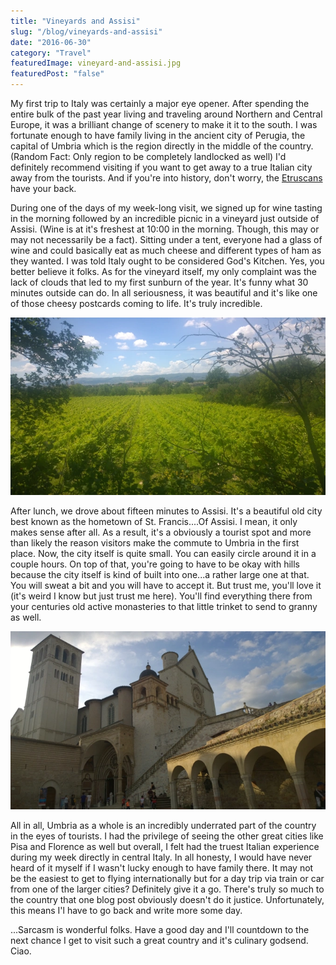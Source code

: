 ```yaml
---
title: "Vineyards and Assisi"
slug: "/blog/vineyards-and-assisi"
date: "2016-06-30"
category: "Travel"
featuredImage: vineyard-and-assisi.jpg
featuredPost: "false"
---
```

My first trip to Italy was certainly a major eye opener. After spending the entire bulk of the past year living and traveling around Northern and Central Europe, it was a brilliant&nbsp;change of scenery to make it it to the south. I was fortunate enough to have family living in the ancient city of Perugia, the capital of Umbria which is the region directly in the middle of the country. (Random Fact: Only region to be completely landlocked as well) I'd definitely recommend visiting if you want to get away to a true Italian city away from the tourists. And if you're into history, don't worry, the <a href="https://en.wikipedia.org/wiki/Etruscan_civilization" target="_blank">Etruscans</a> have your back.

During one of the days of my week-long visit, we signed up for wine tasting in the morning followed by an incredible picnic in a vineyard just outside of Assisi. (Wine is at it's freshest at 10:00 in the morning. Though, this may or may not necessarily be a fact). Sitting under a tent, everyone had a glass of wine and could basically eat as much cheese and different types of ham as they wanted. I was told Italy ought to&nbsp;be considered God's Kitchen. Yes, you better believe it folks. As for the vineyard itself, my only complaint was the lack of clouds that led to my first sunburn of the year. It's funny what 30 minutes outside can do. In all seriousness, it was beautiful and it's like one of those cheesy postcards coming to life. It's truly incredible.

![Yup, those are a lot of grapes](./vineyard.webp)

After lunch, we drove about fifteen minutes to Assisi. It's a beautiful old city best known as the hometown of St. Francis....Of Assisi. I mean, it only makes sense after all.&nbsp;As a result, it's a obviously a tourist spot and more than likely the reason visitors make the commute to Umbria in the first place. Now, the city itself is quite small. You can easily circle around it in a couple hours. On top of that, you're going to have to be okay with hills because the city itself is kind of built into one...a rather large one at that. You will sweat a bit and you will have to accept it. But trust me, you'll love it (it's weird I know but just trust me here). You'll find everything there from your centuries old active monasteries to that little trinket to send to granny as well.

![The Basilica of Saint Francis of Assisi. It's fairly self-explanatory and crowded. Crowded but beautiful.)](./basilica.webp)

All in all, Umbria as a whole is an incredibly underrated part of the country in the eyes of tourists. I had the privilege of seeing the other great cities like Pisa and Florence as well but overall, I felt had the truest Italian experience during my week&nbsp;directly in central Italy. In all honesty, I would have never heard of it myself if I wasn't lucky enough to&nbsp;have family there. It may not be the easiest to get to flying internationally but for a day trip via train or car from one of the larger cities? Definitely give it a go. There's truly so much to the country that one blog post obviously doesn't do it justice. Unfortunately, this means I'l have to go back and write more some day.

...Sarcasm is wonderful folks. Have a good day and I'll countdown to the next chance I get to visit such a great country and it's culinary godsend. Ciao.